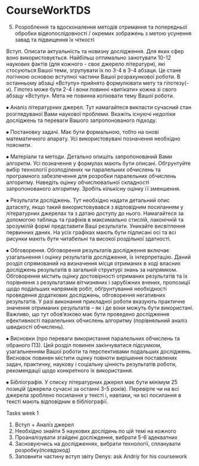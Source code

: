 # CourseWorkTDS

5.	Розроблення та вдосконалення методів отримання та попередньої обробки відеопослідовності / окремих зображень з метою усунення завад та підвищення їх чіткості


Вступ. Описати актуальність та новизну дослідження. Для яких сфер воно використовується. Найбільш оптимально занотувати 10-12 наукових фактів (для кожного - своє джерело літератури), які стосуються Вашої теми, згрупувати їх по 3-4 в 3-4 абзаци. Це стане логічною основою вступної частини Вашої розрахункової роботи. В останньому абзаці «Вступу» прийнято формулювати мету та гіпотезу(-и). Гіпотез може бути 2-4 і вони повинні «витікати» кожна зі свого абзацу «Вступу». Мета не повинна копіювати тему Вашої роботи. 

⦁	Аналіз літературних джерел. Тут намагайтеся викласти сучасний стан розглядуваної Вами наукової проблеми. Вкажіть існуючі недоліки досліджень та переваги Вашого запропонованого підходу.

⦁	Постановку задачі. Має бути формальною, тобто на онові математичного апарату. Усі використовувані позначення необхідно пояснити.

⦁	Матеріали та методи. Детально опишіть запропонований Вами алгоритм. Усі позначення у формулах мають бути описані. Обгрунтуйте вибір технології розподілених чи паралельних обчислень та програмного забезпечення для розробки паралельних обчислень алгоритму. Наведіть оцінку обчислювальної складності запропонованого алгоритму. Зробіть кількісну оцінку її зменшення.

⦁	Результати досліджень. Тут необхідно надати детальний опис датасету, якщо такий використовувався з відповідним посиланням у літературних джерелах та з датаю доступу до нього. Намагайтеся за допомогою таблиць та графіків в максимально стислій, лаконічній та зрозумілій формі представити Ваші результати. Уникайте висвітлення первинних даних. На усіх графіках мають бути підписані осі та всі рисунки мають бути читабельні та високої роздільної здатності. 

⦁	Обговорення. Обговорення результатів дослідження включає узагальнення і оцінку результатів дослідження, їх інтерпретацію. Даний розділ спрямований на визначення місця отриманих в ході власних досліджень результатів в загальній структурі знань за напрямком. Обговорення містить оцінку достовірності отриманих результатів та їх порівняння з результатами вітчизняних і зарубіжних вчених, пропозиції щодо подальших напрямків робіт, обґрунтування необхідності проведення додаткових досліджень, обговорення негативних результатів. У разі виконання прикладної роботи вказують практичне значення отриманих результатів – як і де вони можуть бути використані. Важливо, що тут обов’язково має бути проведено дослідження ефективності паралельних обчислень алгоритму (порівняльний аналіз швидкості обчислень).

⦁	Висновки (про переваги використання паралельних обчислень та обраного ПЗ). Цей розділ повинен закінчуватися підсумком, узагальненням Вашої роботи та перспективами подальших досліджень. Висновок повинен містити оцінку повноти вирішення поставлених задач, практичну, наукову і соціальну цінність результатів роботи, рекомендації щодо конкретного їх використання.

⦁	Бібліографія. У списку літературних джерел має бути мінімум 25 позицій (джерела сучасні за останні 3-5 років). Перевірте чи на всі джерела зроблено посилання у тексті і, навпаки, чи всі посилання в тексті мають відповідник в бібліографії.


Tasks week 1
1. Вступ + Аналіз джерел
2. Необхідно знайти 5 наукових дослідень по цій темі на кожного
3. Проаналізувати згайдені досліждення, вибрати 5-6 адекватних
4. Засновуючись на дослідженнях, вибрати технології, спланувати розробку(псевдокод)
5. Заповнити частину вступ звіту
Denys: ask Andriy for his coursework


